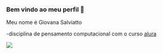 ### Bem vindo ao meu perfil 🥰

Meu nome é Giovana Salviatto

-disciplina de pensamento computacional com o curso [alura](https://www.alura.br)

![](https://media.tenor.com/y4Ie8h0H-TwAAAAC/cat-typing.gif)
